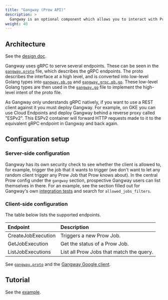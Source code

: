```yaml
---
title: "Gangway (Prow API)"
description: >
  Gangway is an optional component which allows you to interact with Prow in a programmatic way (through an API).
weight: 40
---
```


## Architecture

See the [design doc][design-doc].

Gangway uses gRPC to serve several endpoints. These can be seen in the
[`gangway.proto`][gangway.proto] file, which describes the gRPC endpoints. The
proto describes the interface at a high level, and is converted into low-level
Golang types into [`gangway.pb.go`][gangway.pb.go] and
[`gangway_grpc.pb.go`][gangway_grpc.pb.go]. These low-level Golang types are
then used in the  [`gangway.go`][gangway.go] file to implement the high-level
intent of the proto file.

As Gangway only understands gRPC natively, if you want to use a REST client
against it you must deploy Gangway. For example, on GKE you can use Cloud
Endpoints and deploy Gangway behind a reverse proxy called "ESPv2". This ESPv2
container will forward HTTP requests made to it to the equivalent gRPC endpoint
in Gangway and back again.

## Configuration setup

### Server-side configuration

Gangway has its own security check to see whether the client is allowed to, for
example, trigger the job that it wants to trigger (we don't want to let any
random client trigger any Prow Job that Prow knows about). In the central Prow
config under the `gangway` section, prospective Gangway users can list
themselves in there. For an example, see the section filled out for Gangway's
own [integration tests][integration-test-config] and search for
`allowed_jobs_filters`.

### Client-side configuration

The table below lists the supported endpoints.

| Endpoint           | Description                              |
|:-------------------|:-----------------------------------------|
| CreateJobExecution | Triggers a new Prow Job.                 |
| GetJobExecution    | Get the status of a Prow Job.            |
| ListJobExecutions  | List all Prow Jobs that match the query. |

See [`gangway.proto`][gangway.proto] and the [Gangway Google
client][gangway-client-google].

## Tutorial

See the [example][example].

[example]: https://github.com/kubernetes-sigs/prow/blob/main/prow/examples/gangway/main.go
[gangway.proto]: https://github.com/kubernetes-sigs/prow/blob/main/prow/gangway/gangway.proto
[gangway.pb.go]: https://github.com/kubernetes-sigs/prow/blob/main/prow/gangway/gangway.pb.go
[gangway_grpc.pb.go]: https://github.com/kubernetes-sigs/prow/blob/main/prow/gangway/gangway_grpc.pb.go
[gangway.go]: https://github.com/kubernetes-sigs/prow/blob/main/prow/gangway/gangway.go
[design-doc]: https://docs.google.com/document/d/1v77jp1Nb5C2C2-PdV02SGViO9CyZ9SvNxCPOHyIUQeo/edit?usp=sharing
[integration-test-config]: https://github.com/kubernetes/test-infra/blob/f3e439df9f34818fd35a7cc8f2546070540429e4/prow/test/integration/config/prow/config.yaml#L71
[gangway-client-google]: https://github.com/kubernetes-sigs/prow/blob/main/prow/gangway/client/google/google.go
